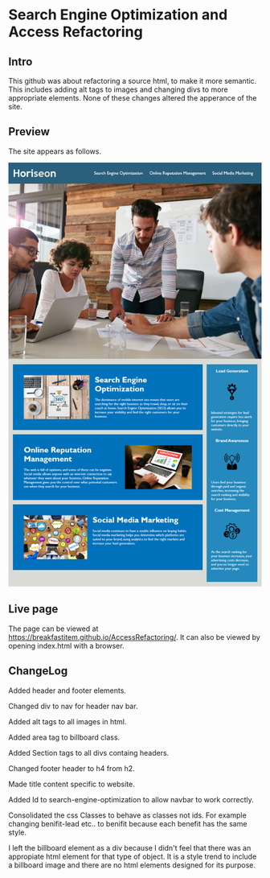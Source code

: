 # Search Engine Optimization and Access Refactoring

## Intro
This github was about refactoring a source html, to make it more semantic. This includes adding alt tags to images and changing divs to more appropriate elements. None of these changes altered the apperance of the site.

## Preview
The site appears as follows.

![site-demo](./assets/images/site-preview.png)

## Live page

The page can be viewed at https://breakfastitem.github.io/AccessRefactoring/. It can also be viewed by opening index.html with a browser.

## ChangeLog
Added header and footer elements.

Changed div to nav for header nav bar.

Added alt tags to all images in html.

Added area tag to billboard class.

Added Section tags to all divs containg headers.

Changed footer header to h4 from h2.

Made title content specific to website.

Added Id to search-engine-optimization to allow navbar to work correctly.

Consolidated the css Classes to behave as classes not ids. For example changing benifit-lead etc.. to benifit because each benefit has the same style.

I left the billboard element as a div because I didn't feel that there was an appropiate html element for that type of object. It is a style trend to include a billboard image and there are no html elements designed for its purpose.